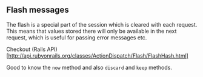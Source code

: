 ## Flash messages

The flash is a special part of the session which is cleared with each request.
This means that values stored there will only be available in the next request, which is useful for passing error messages etc.

Checkout (Rails API)[http://api.rubyonrails.org/classes/ActionDispatch/Flash/FlashHash.html]

Good to know the `now` method and also `discard` and `keep` methods.
